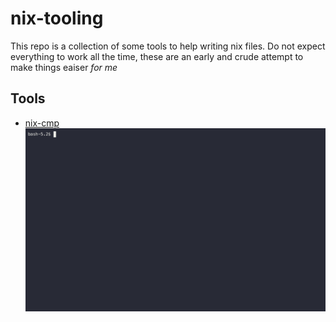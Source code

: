 # nix-tooling


This repo is a collection of some tools to help writing nix files.
Do not expect everything to work all the time, these are an early and crude
attempt to make things eaiser *for me*


## Tools


- [nix-cmp](./lua/README.md)
![syntactic completion](./resources/nix-cmp.gif)

